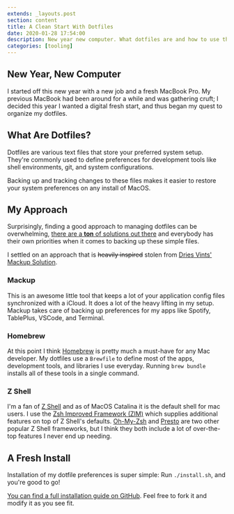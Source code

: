 ```yaml
---
extends: _layouts.post
section: content
title: A Clean Start With Dotfiles
date: 2020-01-28 17:54:00
description: New year new computer. What dotfiles are and how to use them.
categories: [tooling]
---
```


## New Year, New Computer

I started off this new year with a new job and a fresh MacBook Pro. My previous MacBook had been around for a while and was gathering cruft; I decided this year I wanted a digital fresh start, and thus began my quest to organize my dotfiles.

## What Are Dotfiles?

Dotfiles are various text files that store your preferred system setup. They're commonly used to define preferences for development tools like shell environments, git, and system configurations.

Backing up and tracking changes to these files makes it easier to restore your system preferences on any install of MacOS.

## My Approach

Surprisingly, finding a good approach to managing dotfiles can be overwhelming, [there are a **ton** of solutions out there](https://dotfiles.github.io/inspiration/) and everybody has their own priorities when it comes to backing up these simple files.

I settled on an approach that is ~~heavily inspired~~ stolen from [Dries Vints' Mackup Solution](https://driesvints.com/blog/getting-started-with-dotfiles/).

### Mackup

This is an awesome little tool that keeps a lot of your application config files synchronized with a iCloud. It does a lot of the heavy lifting in my setup. Mackup takes care of backing up preferences for my apps like Spotify, TablePlus, VSCode, and Terminal.

### Homebrew

At this point I think [Homebrew](http://brew.sh) is pretty much a must-have for any Mac developer. My dotfiles use a `Brewfile` to define most of the apps, development tools, and libraries I use everyday. Running `brew bundle` installs all of these tools in a single command.

### Z Shell

I'm a fan of [Z Shell](http://www.zsh.org) and as of MacOS Catalina it is the default shell for mac users. I use the [Zsh Improved Framework (ZIM)](https://github.com/zimfw/zimfw) which supplies additional features on top of Z Shell's defaults. [Oh-My-Zsh](http://ohmyz.sh/) and [Presto](https://github.com/sorin-ionescu/prezto) are two other popular Z Shell frameworks, but I think they both include a lot of over-the-top features I never end up needing.

## A Fresh Install

Installation of my dotfile preferences is super simple: Run `./install.sh`, and you're good to go!

[You can find a full installation guide on GitHub](https://github.com/imacrayon/dotfiles). Feel free to fork it and modify it as you see fit.
